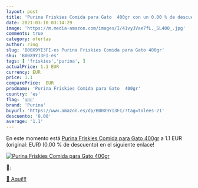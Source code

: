```yaml
---
layout: post
title: 'Purina Friskies Comida para Gato  400gr con un 0.00 % de descuento'
date: 2021-03-10 03:14:29
image: 'https://m.media-amazon.com/images/I/41vyJVae7fL._SL400_.jpg'
comments: true
category: ofertas
author: ring
slug: 'B00X9YI3FI-es Purina Friskies Comida para Gato 400gr'
sku: 'B00X9YI3FI-es'
tags: [ 'friskies','purina', ]
actualPrice: 1.1 EUR
currency: EUR
price: 1.1
comparePrice:  EUR
prodname: 'Purina Friskies Comida para Gato  400gr'
country: 'es'
flag: '🇪🇸'
brand: 'Purina'
buyurl: 'https://www.amazon.es/dp/B00X9YI3FI/?tag=tolees-21'
descuento: '0.00'
average: '1.1'
---
```


En este momento está [Purina Friskies Comida para Gato  400gr](https://www.amazon.es/dp/B00X9YI3FI/?tag=tolees-21) a 1.1 EUR (original:  EUR) (0.00 %  de descuento) en el siguiente enlace!

[![Purina Friskies Comida para Gato  400gr](https://m.media-amazon.com/images/I/41vyJVae7fL._SL400_.jpg)](https://www.amazon.es/dp/B00X9YI3FI/?tag=tolees-21)

🔎:


[🛒 Aquí!!!](https://www.amazon.es/dp/B00X9YI3FI/?tag=tolees-21)

